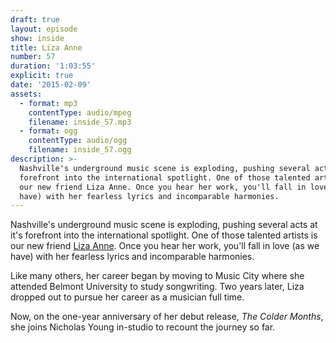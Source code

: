 ```yaml
---
draft: true
layout: episode
show: inside
title: Liza Anne
number: 57
duration: '1:03:55'
explicit: true
date: '2015-02-09'
assets:
  - format: mp3
    contentType: audio/mpeg
    filename: inside_57.mp3
  - format: ogg
    contentType: audio/ogg
    filename: inside_57.ogg
description: >-
  Nashville's underground music scene is exploding, pushing several acts at it's
  forefront into the international spotlight. One of those talented artists is
  our new friend Liza Anne. Once you hear her work, you'll fall in love (as we
  have) with her fearless lyrics and incomparable harmonies.
---
```

Nashville's underground music scene is exploding, pushing several acts at it's forefront into the international spotlight. One of those talented artists is our new friend [Liza Anne](http://lizaannemusic.com). Once you hear her work, you'll fall in love (as we have) with her fearless lyrics and incomparable harmonies.

Like many others, her career began by moving to Music City where she attended Belmont University to study songwriting. Two years later, Liza dropped out to pursue her career as a musician full time.

Now, on the one-year anniversary of her debut release, *The Colder Months*, she joins Nicholas Young in-studio to recount the journey so far.